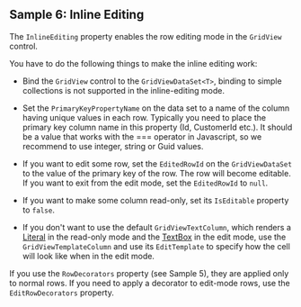 ## Sample 6: Inline Editing

The `InlineEditing` property enables the row editing mode in the `GridView` control.

You have to do the following things to make the inline editing work:

* Bind the `GridView` control to the `GridViewDataSet<T>`, binding to simple collections is not supported in the inline-editing mode.

* Set the `PrimaryKeyPropertyName` on the data set to a name of the column having unique values in each row. Typically you need to 
    place the primary key column name in this property (Id, CustomerId etc.). It should be a value that works with the === operator
    in Javascript, so we recommend to use integer, string or Guid values.

* If you want to edit some row, set the `EditedRowId` on the `GridViewDataSet` to the value of the primary key of the row. The row will 
    become editable. If you want to exit from the edit mode, set the `EditedRowId` to `null`.

* If you want to make some column read-only, set its `IsEditable` property to `false`.

* If you don't want to use the default `GridViewTextColumn`, which renders a [Literal](~/controls/builtin/Literal) in the read-only 
    mode and the [TextBox](~/controls/builtin/TextBox) in the edit mode, use the `GridViewTemplateColumn` and use its `EditTemplate` 
    to specify how the cell will look like when in the edit mode.



If you use the `RowDecorators` property (see Sample 5), they are applied only to normal rows. If you need to apply a decorator to edit-mode rows,
use the `EditRowDecorators` property. 